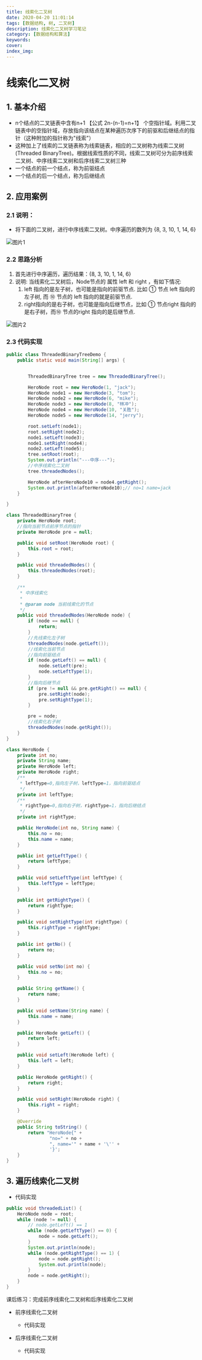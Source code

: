 ```yaml
---
title: 线索化二叉树
date: 2020-04-20 11:01:14
tags: [数据结构, 树, 二叉树]
description: 线索化二叉树学习笔记
category: [数据结构和算法]
keywords:
cover:
index_img:
---
```


# 线索化二叉树

## 1. 基本介绍

- n个结点的二叉链表中含有n+1  【公式 2n-(n-1)=n+1】 个空指针域。利用二叉链表中的空指针域，存放指向该结点在某种遍历次序下的前驱和后继结点的指针（这种附加的指针称为"线索"）
- 这种加上了线索的二叉链表称为线索链表，相应的二叉树称为线索二叉树(Threaded BinaryTree)。根据线索性质的不同，线索二叉树可分为前序线索二叉树、中序线索二叉树和后序线索二叉树三种
- 一个结点的前一个结点，称为前驱结点
- 一个结点的后一个结点，称为后继结点

## 2. 应用案例

### 2.1 说明：

- 将下面的二叉树，进行中序线索二叉树。中序遍历的数列为 {8, 3, 10, 1, 14, 6}

![图片1](/Threaded-Binary-Tree/1.png)

### 2.2 思路分析

1. 首先进行中序遍历，遍历结果：{8, 3, 10, 1, 14, 6}
2. 说明: 当线索化二叉树后，Node节点的 属性 left 和 right ，有如下情况:
   1. left 指向的是左子树，也可能是指向的前驱节点. 比如 ① 节点 left 指向的左子树, 而 ⑩ 节点的 left 指向的就是前驱节点.
   2. right指向的是右子树，也可能是指向后继节点，比如 ① 节点right 指向的是右子树，而⑩ 节点的right 指向的是后继节点.

![图片2](/Threaded-Binary-Tree/2.png)

### 2.3 代码实现

```java
public class ThreadedBinaryTreeDemo {
    public static void main(String[] args) {


        ThreadedBinaryTree tree = new ThreadedBinaryTree();

        HeroNode root = new HeroNode(1, "jack");
        HeroNode node1 = new HeroNode(3, "tom");
        HeroNode node2 = new HeroNode(6, "mike");
        HeroNode node3 = new HeroNode(8, "林冲");
        HeroNode node4 = new HeroNode(10, "关胜");
        HeroNode node5 = new HeroNode(14, "jerry");

        root.setLeft(node1);
        root.setRight(node2);
        node1.setLeft(node3);
        node1.setRight(node4);
        node2.setLeft(node5);
        tree.setRoot(root);
        System.out.println("---中序---");
        //中序线索化二叉树
        tree.threadedNodes();

        HeroNode afterHeroNode10 = node4.getRight();
        System.out.println(afterHeroNode10);// no=1 name=jack
    }

}

class ThreadedBinaryTree {
    private HeroNode root;
    //指向当前节点前序节点的指针
    private HeroNode pre = null;

    public void setRoot(HeroNode root) {
        this.root = root;
    }

    public void threadedNodes() {
        this.threadedNodes(root);
    }

    /**
     * 中序线索化
     *
     * @param node 当前线索化的节点
     */
    public void threadedNodes(HeroNode node) {
        if (node == null) {
            return;
        }
        //先线索化左子树
        threadedNodes(node.getLeft());
        //线索化当前节点
        //指向前驱结点
        if (node.getLeft() == null) {
            node.setLeft(pre);
            node.setLeftType(1);
        }
        //指向后继节点
        if (pre != null && pre.getRight() == null) {
            pre.setRight(node);
            pre.setRightType(1);
        }

        pre = node;
        //线索化右子树
        threadedNodes(node.getRight());
    }
}

class HeroNode {
    private int no;
    private String name;
    private HeroNode left;
    private HeroNode right;
    /**
     * leftType=0,指向左子树，leftType=1，指向前驱结点
     */
    private int leftType;
    /**
     * rightType=0,指向右子树，rightType=1，指向后继结点
     */
    private int rightType;

    public HeroNode(int no, String name) {
        this.no = no;
        this.name = name;
    }

    public int getLeftType() {
        return leftType;
    }

    public void setLeftType(int leftType) {
        this.leftType = leftType;
    }

    public int getRightType() {
        return rightType;
    }

    public void setRightType(int rightType) {
        this.rightType = rightType;
    }

    public int getNo() {
        return no;
    }

    public void setNo(int no) {
        this.no = no;
    }

    public String getName() {
        return name;
    }

    public void setName(String name) {
        this.name = name;
    }

    public HeroNode getLeft() {
        return left;
    }

    public void setLeft(HeroNode left) {
        this.left = left;
    }

    public HeroNode getRight() {
        return right;
    }

    public void setRight(HeroNode right) {
        this.right = right;
    }

    @Override
    public String toString() {
        return "HeroNode{" +
                "no=" + no +
                ", name='" + name + '\'' +
                '}';
    }
}
```

## 3. 遍历线索化二叉树

- 代码实现

```java
public void threadedList() {
    HeroNode node = root;
    while (node != null) {
        // node.getLeft() == 1
        while (node.getLeftType() == 0) {
            node = node.getLeft();
        }
        System.out.println(node);
        while (node.getRightType() == 1) {
            node = node.getRight();
            System.out.println(node);
        }
        node = node.getRight();
    }
}
```

<div class="note note-info">

课后练习：完成前序线索化二叉树和后序线索化二叉树

</div>

- 前序线索化二叉树
  - 代码实现



- 后序线索化二叉树
  - 代码实现

